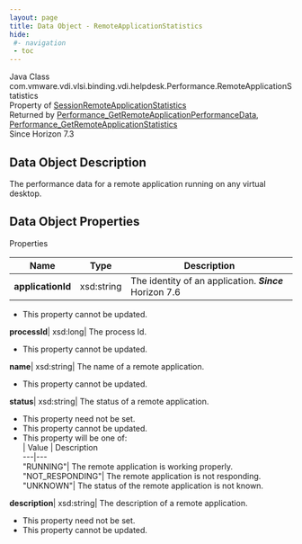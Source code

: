```yaml
---
layout: page
title: Data Object - RemoteApplicationStatistics
hide:
 #- navigation
 - toc
---
```






Java Class
    com.vmware.vdi.vlsi.binding.vdi.helpdesk.Performance.RemoteApplicationStatistics  
Property of
     [SessionRemoteApplicationStatistics](vdi.helpdesk.Performance.SessionRemoteApplicationStatistics.md#field_detail)  
Returned by
     [Performance_GetRemoteApplicationPerformanceData](vdi.helpdesk.Performance.md#getRemoteApplicationPerformanceData), [Performance_GetRemoteApplicationStatistics](vdi.helpdesk.Performance.md#getRemoteApplicationStatistics)  
Since 
    Horizon 7.3

## Data Object Description 

The performance data for a remote application running on any virtual desktop. 

## Data Object Properties

Properties

Name |  Type |  Description   
---|---|---  
**applicationId**|  xsd:string|  The identity of an application.  **_Since_** Horizon 7.6  


 * This property cannot be updated.

  
**processId**|  xsd:long|  The process Id.   


 * This property cannot be updated.

  
**name**|  xsd:string|  The name of a remote application.   


 * This property cannot be updated.

  
**status**|  xsd:string|  The status of a remote application.   


 * This property need not be set.
 * This property cannot be updated.
  * This property will be one of:  
|  Value |  Description   
---|---  
"RUNNING"| The remote application is working properly.  
"NOT_RESPONDING"| The remote application is not responding.  
"UNKNOWN"| The status of the remote application is not known.  

  
**description**|  xsd:string|  The description of a remote application.   


 * This property need not be set.
 * This property cannot be updated.

  
  

  

